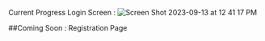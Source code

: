 Current Progress 
Login Screen : ![Screen Shot 2023-09-13 at 12 41 17 PM](https://github.com/MandeepSinghthakur/connect/assets/11257482/5f27cd4e-60b7-45d3-a66b-df7d669a1136)



##Coming Soon : Registration Page

